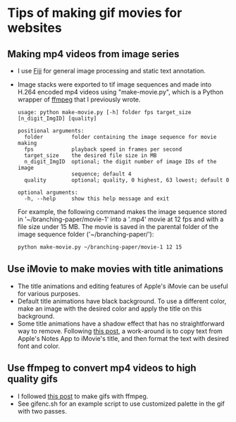 # Tips of making gif movies for websites

## Making mp4 videos from image series

- I use [Fiji](https://imagej.net/software/fiji/) for general image processing and static text annotation.
- Image stacks were exported to tif image sequences and made into H.264 encoded mp4 videos using "make-movie.py", which is a Python wrapper of [ffmpeg](https://www.ffmpeg.org/) that I previously wrote.

  ```
  usage: python make-movie.py [-h] folder fps target_size [n_digit_ImgID] [quality]

  positional arguments:
    folder         folder containing the image sequence for movie making
    fps            playback speed in frames per second
    target_size    the desired file size in MB
    n_digit_ImgID  optional; the digit number of image IDs of the image
                   sequence; default 4
    quality        optional; quality, 0 highest, 63 lowest; default 0

  optional arguments:
    -h, --help     show this help message and exit
  ```

  For example, the following command makes the image sequence stored in '\~/branching-paper/movie-1' into a '.mp4' movie at 12 fps and with a file size under 15 MB. The movie is saved in the parental folder of the image sequence folder ('\~/branching-paper/'):
  ```bash
  python make-movie.py ~/branching-paper/movie-1 12 15
  ```


## Use iMovie to make movies with title animations

- The title animations and editing features of Apple's iMovie can be useful for various purposes.
- Default title animations have black background. To use a different color, make an image with the desired color and apply the title on this background.
- Some title animations have a shadow effect that has no straightforward way to remove. Following [this post](https://discussions.apple.com/thread/5568794), a work-around is to copy text from Apple's Notes App to iMovie's title, and then format the text with desired font and color.


## Use ffmpeg to convert mp4 videos to high quality gifs

- I followed [this post](http://blog.pkh.me/p/21-high-quality-gif-with-ffmpeg.html) to make gifs with ffmpeg.
- See gifenc.sh for an example script to use customized palette in the gif with two passes.

